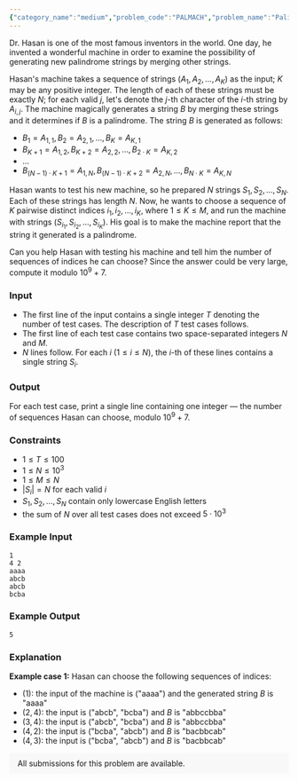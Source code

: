 ```yaml
---
{"category_name":"medium","problem_code":"PALMACH","problem_name":"Palindromes Machine","problemComponents":{"constraints":"","constraintsState":false,"subtasks":"","subtasksState":false,"inputFormat":"","inputFormatState":false,"outputFormat":"","outputFormatState":false,"sampleTestCases":{"0":{"id":1,"input":"1\r\n4 2\r\naaaa\r\nabcb\r\nabcb\r\nbcba","output":5,"explanation":"**Example case 1:** Hasan can choose the following sequences of indices:\r\n- $(1)$: the input of the machine is (\u0022aaaa\u0022) and the generated string $B$ is \u0022aaaa\u0022\r\n- $(2, 4)$: the input is (\u0022abcb\u0022, \u0022bcba\u0022) and $B$ is \u0022abbccbba\u0022\r\n- $(3, 4)$: the input is (\u0022abcb\u0022, \u0022bcba\u0022) and $B$ is \u0022abbccbba\u0022\r\n- $(4, 2)$: the input is (\u0022bcba\u0022, \u0022abcb\u0022) and $B$ is \u0022bacbbcab\u0022\r\n- $(4, 3)$: the input is (\u0022bcba\u0022, \u0022abcb\u0022) and $B$ is \u0022bacbbcab\u0022","isDeleted":false}}},"video_editorial_url":"","languages_supported":{"0":"CPP14","1":"C","2":"JAVA","3":"PYTH 3.6","4":"PYTH","5":"PYP3","6":"CS2","7":"ADA","8":"PYPY","9":"TEXT","10":"PAS fpc","11":"NODEJS","12":"RUBY","13":"PHP","14":"GO","15":"HASK","16":"TCL","17":"PERL","18":"SCALA","19":"LUA","20":"kotlin","21":"BASH","22":"JS","23":"LISP sbcl","24":"rust","25":"PAS gpc","26":"BF","27":"CLOJ","28":"R","29":"D","30":"CAML","31":"FORT","32":"ASM","33":"swift","34":"FS","35":"WSPC","36":"LISP clisp","37":"SQL","38":"SCM guile","39":"PERL6","40":"ERL","41":"CLPS","42":"ICK","43":"NICE","44":"PRLG","45":"ICON","46":"COB","47":"SCM chicken","48":"PIKE","49":"SCM qobi","50":"ST","51":"NEM"},"max_timelimit":2,"source_sizelimit":50000,"problem_author":"i_love_islam","problem_tester":null,"date_added":"18-09-2019","tags":{"0":"combinatorics","1":"cook110","2":"dynamic","3":"fast","4":"i_love_islam","5":"medium","6":"taran_1407"},"problem_difficulty_level":"Medium-Hard","best_tag":"Dynamic Programming","editorial_url":"https://discuss.codechef.com/problems/PALMACH","time":{"view_start_date":1104528600,"submit_start_date":1104528600,"visible_start_date":1104528600,"end_date":1735669800},"is_direct_submittable":false,"problemDiscussURL":"https://discuss.codechef.com/search?q=PALMACH","is_proctored":false,"visitedContests":{},"layout":"problem"}
---
```

Dr. Hasan is one of the most famous inventors in the world. One day, he invented a wonderful machine in order to examine the possibility of generating new palindrome strings by merging other strings.

Hasan's machine takes a sequence of strings $(A_1, A_2, \ldots, A_K)$ as the input; $K$ may be any positive integer. The length of each of these strings must be exactly $N$; for each valid $j$, let's denote the $j$-th character of the $i$-th string by $A_{i, j}$. The machine magically generates a string $B$ by merging these strings and it determines if $B$ is a palindrome. The string $B$ is generated as follows:
- $B_1 = A_{1, 1}, B_2 = A_{2, 1}, \ldots, B_K = A_{K, 1}$
- $B_{K+1} = A_{1, 2}, B_{K+2} = A_{2, 2}, \ldots, B_{2 \cdot K} = A_{K, 2}$
- ...
- $B_{(N-1) \cdot K + 1} = A_{1, N}, B_{(N-1) \cdot K + 2} = A_{2, N}, \ldots, B_{N \cdot K} = A_{K, N}$

Hasan wants to test his new machine, so he prepared $N$ strings $S_1, S_2, \ldots, S_N$. Each of these strings has length $N$. Now, he wants to choose a sequence of $K$ pairwise distinct indices $i_1, i_2, \ldots, i_K$, where $1 \le K \le M$, and run the machine with strings $(S_{i_1}, S_{i_2}, \ldots, S_{i_K})$. His goal is to make the machine report that the string it generated is a palindrome.

Can you help Hasan with testing his machine and tell him the number of sequences of indices he can choose? Since the answer could be very large, compute it modulo $10^9+7$.

### Input
- The first line of the input contains a single integer $T$ denoting the number of test cases. The description of $T$ test cases follows.
- The first line of each test case contains two space-separated integers $N$ and  $M$.
- $N$ lines follow. For each $i$ ($1 \le i \le N$), the $i$-th of these lines contains a single string $S_i$.

### Output
For each test case, print a single line containing one integer — the number of sequences Hasan can choose, modulo $10^9+7$.

### Constraints
- $1 \le T \le 100$
- $1 \le N \le 10^3$
- $1 \le M \le N$
- $|S_i| = N$ for each valid $i$
- $S_1, S_2, \ldots, S_N$ contain only lowercase English letters
- the sum of $N$ over all test cases does not exceed $5 \cdot 10^3$

### Example Input
```
1
4 2
aaaa
abcb
abcb
bcba
```

### Example Output
```
5
```

### Explanation
**Example case 1:** Hasan can choose the following sequences of indices:
- $(1)$: the input of the machine is ("aaaa") and the generated string $B$ is "aaaa"
- $(2, 4)$: the input is ("abcb", "bcba") and $B$ is "abbccbba"
- $(3, 4)$: the input is ("abcb", "bcba") and $B$ is "abbccbba"
- $(4, 2)$: the input is ("bcba", "abcb") and $B$ is "bacbbcab"
- $(4, 3)$: the input is ("bcba", "abcb") and $B$ is "bacbbcab"

<aside style='background: #f8f8f8;padding: 10px 15px;'><div>All submissions for this problem are available.</div></aside>